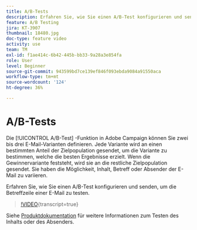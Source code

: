 ```yaml
---
title: A/B-Tests
description: Erfahren Sie, wie Sie einen A/B-Test konfigurieren und senden, um die Betreffzeile einer E-Mail zu testen.
feature: A/B Testing
jira: KT-3907
thumbnail: 18480.jpg
doc-type: feature video
activity: use
team: TM
exl-id: f1ae414c-6b42-445b-bb33-9a28a3e854fa
role: User
level: Beginner
source-git-commit: 943599bd7ce139ef846f093ebda9084a91550aca
workflow-type: tm+mt
source-wordcount: '124'
ht-degree: 36%

---
```


# A/B-Tests

Die [!UICONTROL A/B-Test] -Funktion in Adobe Campaign können Sie zwei bis drei E-Mail-Varianten definieren. Jede Variante wird an einen bestimmten Anteil der Zielpopulation gesendet, um die Variante zu bestimmen, welche die besten Ergebnisse erzielt. Wenn die Gewinnervariante feststeht, wird sie an die restliche Zielpopulation gesendet. Sie haben die Möglichkeit, Inhalt, Betreff oder Absender der E-Mail zu variieren.

Erfahren Sie, wie Sie einen A/B-Test konfigurieren und senden, um die Betreffzeile einer E-Mail zu testen.

>[!VIDEO](https://video.tv.adobe.com/v/18480?learn=on){transcript=true}

Siehe [Produktdokumentation](https://experienceleague.adobe.com/docs/campaign-standard/using/communication-channels/email-messages/designing-an-a-b-test-email.html) für weitere Informationen zum Testen des Inhalts oder des Absenders.
